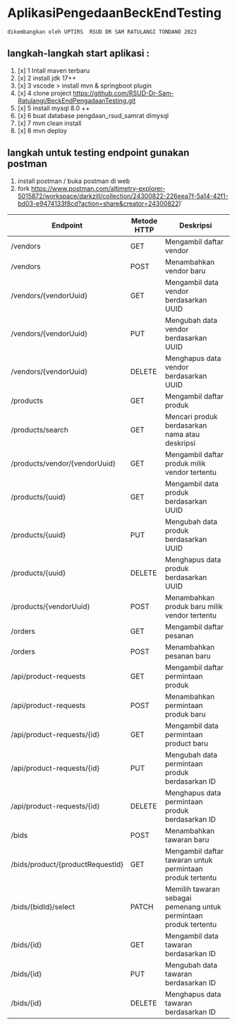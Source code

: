# **AplikasiPengedaanBeckEndTesting**

`dikembangkan oleh UPTIRS  RSUD DR SAM RATULANGI TONDANO 2023`

## langkah-langkah start aplikasi :

1. [x] 1 Intall maven terbaru
2. [x] 2 install jdk 17++
3. [x] 3 vscode > install mvn & springboot plugin
4. [x] 4 clone project  https://github.com/RSUD-Dr-Sam-Ratulangi/BeckEndPengadaanTesting.git
5. [x] 5 install mysql 8.0 ++
6. [x] 6 buat database pengdaan_rsud_samrat dimysql
7. [x] 7 mvn clean install
8. [x] 8 mvn deploy

## langkah untuk testing endpoint gunakan postman

1. install postman / buka postman di web
2. fork https://www.postman.com/altimetry-explorer-5015872/workspace/darkzill/collection/24300822-226eea7f-5a14-42f1-bd03-e9474133f8cd?action=share&creator=24300822)`


<table>
  <thead>
    <tr>
      <th>Endpoint</th>
      <th>Metode HTTP</th>
      <th>Deskripsi</th>
    </tr>
  </thead>
  <tbody>
    <tr>
      <td>/vendors</td>
      <td>GET</td>
      <td>Mengambil daftar vendor</td>
    </tr>
    <tr>
      <td>/vendors</td>
      <td>POST</td>
      <td>Menambahkan vendor baru</td>
    </tr>
    <tr>
      <td>/vendors/{vendorUuid}</td>
      <td>GET</td>
      <td>Mengambil data vendor berdasarkan UUID</td>
    </tr>
    <tr>
      <td>/vendors/{vendorUuid}</td>
      <td>PUT</td>
      <td>Mengubah data vendor berdasarkan UUID</td>
    </tr>
    <tr>
      <td>/vendors/{vendorUuid}</td>
      <td>DELETE</td>
      <td>Menghapus data vendor berdasarkan UUID</td>
    </tr>
    <tr>
      <td>/products</td>
      <td>GET</td>
      <td>Mengambil daftar produk</td>
    </tr>
    <tr>
      <td>/products/search</td>
      <td>GET</td>
      <td>Mencari produk berdasarkan nama atau deskripsi</td>
    </tr>
    <tr>
      <td>/products/vendor/{vendorUuid}</td>
      <td>GET</td>
      <td>Mengambil daftar produk milik vendor tertentu</td>
    </tr>
    <tr>
      <td>/products/{uuid}</td>
      <td>GET</td>
      <td>Mengambil data produk berdasarkan UUID</td>
    </tr>
    <tr>
      <td>/products/{uuid}</td>
      <td>PUT</td>
      <td>Mengubah data produk berdasarkan UUID</td>
    </tr>
    <tr>
      <td>/products/{uuid}</td>
      <td>DELETE</td>
      <td>Menghapus data produk berdasarkan UUID</td>
    </tr>
    <tr>
      <td>/products/{vendorUuid}</td>
      <td>POST</td>
      <td>Menambahkan produk baru milik vendor tertentu</td>
    </tr>
    <tr>
      <td>/orders</td>
      <td>GET</td>
      <td>Mengambil daftar pesanan</td>
    </tr>
    <tr>
      <td>/orders</td>
      <td>POST</td>
      <td>Menambahkan pesanan baru</td>
    </tr>
    <tr>
      <td>/api/product-requests</td>
      <td>GET</td>
      <td>Mengambil daftar permintaan produk</td>
    </tr>
    <tr>
      <td>/api/product-requests</td>
      <td>POST</td>
      <td>Menambahkan permintaan produk baru</td>
    </tr>
    <tr>
      <td>/api/product-requests/{id}</td>
      <td>GET</td>
      <td>Mengambil data permintaan product baru</td>
    </tr>
  <tr>
      <td>/api/product-requests/{id}</td>
      <td>PUT</td>
      <td>Mengubah data permintaan produk berdasarkan ID</td>
    </tr>
    <tr>
      <td>/api/product-requests/{id}</td>
      <td>DELETE</td>
      <td>Menghapus data permintaan produk berdasarkan ID</td>
    </tr>
    <tr>
      <td>/bids</td>
      <td>POST</td>
      <td>Menambahkan tawaran baru</td>
    </tr>
    <tr>
      <td>/bids/product/{productRequestId}</td>
      <td>GET</td>
      <td>Mengambil daftar tawaran untuk permintaan produk tertentu</td>
    </tr>
    <tr>
      <td>/bids/{bidId}/select</td>
      <td>PATCH</td>
      <td>Memilih tawaran sebagai pemenang untuk permintaan produk tertentu</td>
    </tr>
    <tr>
      <td>/bids/{id}</td>
      <td>GET</td>
      <td>Mengambil data tawaran berdasarkan ID</td>
    </tr>
    <tr>
      <td>/bids/{id}</td>
      <td>PUT</td>
      <td>Mengubah data tawaran berdasarkan ID</td>
    </tr>
    <tr>
      <td>/bids/{id}</td>
      <td>DELETE</td>
      <td>Menghapus data tawaran berdasarkan ID</td>
    </tr>
  </tbody>
</table>
